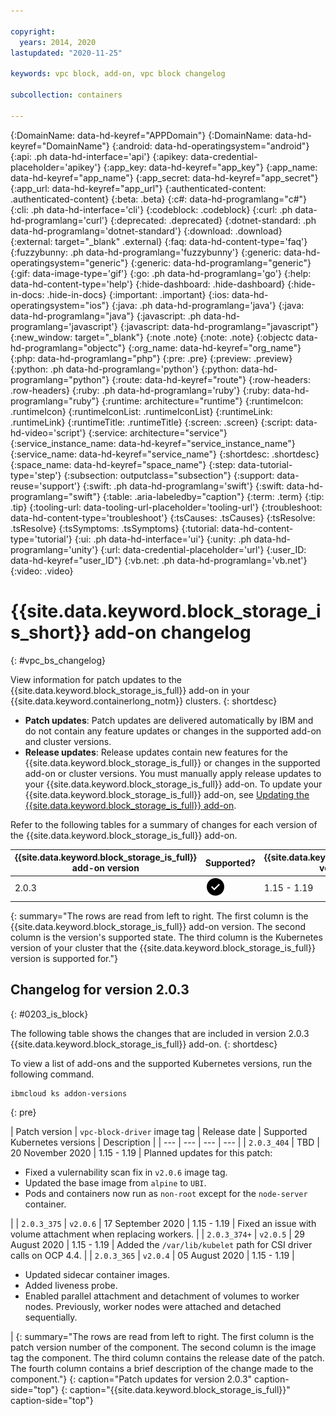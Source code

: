 ```yaml
---

copyright:
  years: 2014, 2020
lastupdated: "2020-11-25"

keywords: vpc block, add-on, vpc block changelog

subcollection: containers

---
```


{:DomainName: data-hd-keyref="APPDomain"}
{:DomainName: data-hd-keyref="DomainName"}
{:android: data-hd-operatingsystem="android"}
{:api: .ph data-hd-interface='api'}
{:apikey: data-credential-placeholder='apikey'}
{:app_key: data-hd-keyref="app_key"}
{:app_name: data-hd-keyref="app_name"}
{:app_secret: data-hd-keyref="app_secret"}
{:app_url: data-hd-keyref="app_url"}
{:authenticated-content: .authenticated-content}
{:beta: .beta}
{:c#: data-hd-programlang="c#"}
{:cli: .ph data-hd-interface='cli'}
{:codeblock: .codeblock}
{:curl: .ph data-hd-programlang='curl'}
{:deprecated: .deprecated}
{:dotnet-standard: .ph data-hd-programlang='dotnet-standard'}
{:download: .download}
{:external: target="_blank" .external}
{:faq: data-hd-content-type='faq'}
{:fuzzybunny: .ph data-hd-programlang='fuzzybunny'}
{:generic: data-hd-operatingsystem="generic"}
{:generic: data-hd-programlang="generic"}
{:gif: data-image-type='gif'}
{:go: .ph data-hd-programlang='go'}
{:help: data-hd-content-type='help'}
{:hide-dashboard: .hide-dashboard}
{:hide-in-docs: .hide-in-docs}
{:important: .important}
{:ios: data-hd-operatingsystem="ios"}
{:java: .ph data-hd-programlang='java'}
{:java: data-hd-programlang="java"}
{:javascript: .ph data-hd-programlang='javascript'}
{:javascript: data-hd-programlang="javascript"}
{:new_window: target="_blank"}
{:note .note}
{:note: .note}
{:objectc data-hd-programlang="objectc"}
{:org_name: data-hd-keyref="org_name"}
{:php: data-hd-programlang="php"}
{:pre: .pre}
{:preview: .preview}
{:python: .ph data-hd-programlang='python'}
{:python: data-hd-programlang="python"}
{:route: data-hd-keyref="route"}
{:row-headers: .row-headers}
{:ruby: .ph data-hd-programlang='ruby'}
{:ruby: data-hd-programlang="ruby"}
{:runtime: architecture="runtime"}
{:runtimeIcon: .runtimeIcon}
{:runtimeIconList: .runtimeIconList}
{:runtimeLink: .runtimeLink}
{:runtimeTitle: .runtimeTitle}
{:screen: .screen}
{:script: data-hd-video='script'}
{:service: architecture="service"}
{:service_instance_name: data-hd-keyref="service_instance_name"}
{:service_name: data-hd-keyref="service_name"}
{:shortdesc: .shortdesc}
{:space_name: data-hd-keyref="space_name"}
{:step: data-tutorial-type='step'}
{:subsection: outputclass="subsection"}
{:support: data-reuse='support'}
{:swift: .ph data-hd-programlang='swift'}
{:swift: data-hd-programlang="swift"}
{:table: .aria-labeledby="caption"}
{:term: .term}
{:tip: .tip}
{:tooling-url: data-tooling-url-placeholder='tooling-url'}
{:troubleshoot: data-hd-content-type='troubleshoot'}
{:tsCauses: .tsCauses}
{:tsResolve: .tsResolve}
{:tsSymptoms: .tsSymptoms}
{:tutorial: data-hd-content-type='tutorial'}
{:ui: .ph data-hd-interface='ui'}
{:unity: .ph data-hd-programlang='unity'}
{:url: data-credential-placeholder='url'}
{:user_ID: data-hd-keyref="user_ID"}
{:vb.net: .ph data-hd-programlang='vb.net'}
{:video: .video}


# {{site.data.keyword.block_storage_is_short}} add-on changelog
{: #vpc_bs_changelog}

View information for patch updates to the {{site.data.keyword.block_storage_is_full}} add-on in your {{site.data.keyword.containerlong_notm}} clusters.
{: shortdesc}

* **Patch updates**: Patch updates are delivered automatically by IBM and do not contain any feature updates or changes in the supported add-on and cluster versions.
* **Release updates**: Release updates contain new features for the {{site.data.keyword.block_storage_is_full}} or changes in the supported add-on or cluster versions. You must manually apply release updates to your {{site.data.keyword.block_storage_is_full}} add-on. To update your {{site.data.keyword.block_storage_is_full}} add-on, see [Updating the {{site.data.keyword.block_storage_is_full}} add-on](/docs/containers?topic=containers-vpc-block#vpc-addon-update).

Refer to the following tables for a summary of changes for each version of the {{site.data.keyword.block_storage_is_full}} add-on.

| {{site.data.keyword.block_storage_is_full}} add-on version | Supported? | {{site.data.keyword.containerlong_notm}} version support |
| -------------------- | -----------|--------------------------- |
| 2.0.3 | <img src="images/icon-checkmark-confirm.svg" width="32" alt="Supported" style="width:32px;" /> | 1.15 - 1.19 |
{: summary="The rows are read from left to right. The first column is the {{site.data.keyword.block_storage_is_full}} add-on version. The second column is the version's supported state. The third column is the Kubernetes version of your cluster that the {{site.data.keyword.block_storage_is_full}} version is supported for."}

## Changelog for version 2.0.3
{: #0203_is_block}

The following table shows the changes that are included in version 2.0.3 {{site.data.keyword.block_storage_is_full}} add-on.
{: shortdesc}

To view a list of add-ons and the supported Kubernetes versions, run the following command.
```
ibmcloud ks addon-versions
```
{: pre}

| Patch version | `vpc-block-driver` image tag | Release date | Supported Kubernetes versions | Description |
| --- | --- | --- | --- |
| `2.0.3_404` | TBD | 20 November 2020 | 1.15 - 1.19 | Planned updates for this patch:<ul><li>Fixed a vulernability scan fix in `v2.0.6` image tag.</li><li>Updated the base image from `alpine` to `UBI`.</li><li>Pods and containers now run as `non-root` except for the `node-server` container.</li></ul> |
| `2.0.3_375` | `v2.0.6` | 17 September 2020 | 1.15 - 1.19 | Fixed an issue with volume attachment when replacing workers. |
| `2.0.3_374+` | `v2.0.5` | 29 August 2020 | 1.15 - 1.19 | Added the `/var/lib/kubelet` path for CSI driver calls on OCP 4.4. |
| `2.0.3_365` | `v2.0.4` | 05 August 2020 | 1.15 - 1.19 | <ul><li>Updated sidecar container images.</li><li>Added liveness probe.</li><li>Enabled parallel attachment and detachment of volumes to worker nodes. Previously, worker nodes were attached and detached sequentially.</li></ul> |
{: summary="The rows are read from left to right. The first column is the patch version number of the component. The second column is the image tag the component. The third column contains the release date of the patch. The fourth column contains a brief description of the change made to the component."}
{: caption="Patch updates for version 2.0.3" caption-side="top"}
{: caption="{{site.data.keyword.block_storage_is_full}}" caption-side="top"}